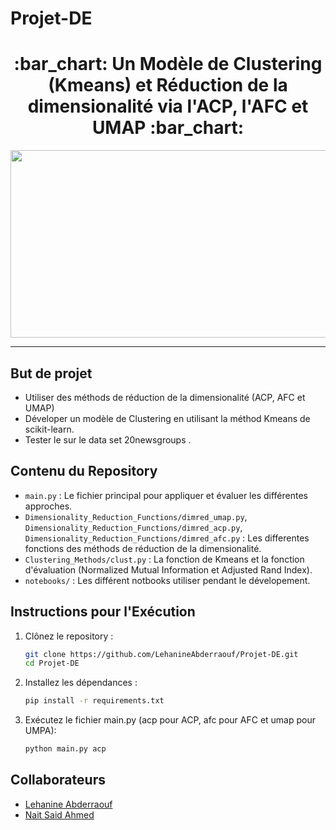 # Projet-DE

<h1 align="center">
  :bar_chart: Un Modèle de Clustering (Kmeans) et Réduction de la dimensionalité via l'ACP, l'AFC et UMAP :bar_chart:
</h1>

<div align="center">
  <img src="https://media.tenor.com/Y7TrrZlEOqsAAAAC/particle-wave.gif" width="800" height="300"/>
</div>

---

## But de projet

- Utiliser des méthods de réduction de la dimensionalité (ACP, AFC et UMAP)
- Déveloper un modèle de Clustering en utilisant la méthod Kmeans de scikit-learn.
- Tester le sur le data set 20newsgroups .

## Contenu du Repository

- `main.py` : Le fichier principal pour appliquer et évaluer les différentes approches.
- `Dimensionality_Reduction_Functions/dimred_umap.py`, `Dimensionality_Reduction_Functions/dimred_acp.py`, `Dimensionality_Reduction_Functions/dimred_afc.py` : Les differentes fonctions des méthods de réduction de la dimensionalité.
- `Clustering_Methods/clust.py` : La fonction de Kmeans et la fonction d'évaluation (Normalized Mutual Information et Adjusted Rand Index).
- `notebooks/` : Les différent notbooks utiliser pendant le dévelopement.

## Instructions pour l'Exécution

1.  Clônez le repository :
	```bash
	git clone https://github.com/LehanineAbderraouf/Projet-DE.git
	cd Projet-DE
	```

2. 	Installez les dépendances :
	```bash
	pip install -r requirements.txt
	```

3. 	Exécutez le fichier main.py (acp pour ACP, afc pour AFC et umap pour UMPA):
	```bash
	python main.py acp
	```

## Collaborateurs

- [Lehanine Abderraouf](github.com/LehanineAbderraouf)
- [Nait Said Ahmed](https://github.com/anaitsaid)
